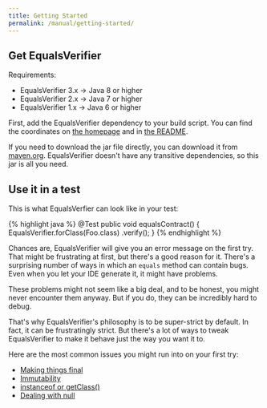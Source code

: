 ```yaml
---
title: Getting Started
permalink: /manual/getting-started/
---
```

## Get EqualsVerifier
Requirements:
* EqualsVerifier 3.x → Java 8 or higher
* EqualsVerifier 2.x → Java 7 or higher
* EqualsVerifier 1.x → Java 6 or higher

First, add the EqualsVerifier dependency to your build script. You can find the coordinates on [the homepage](/equalsverifier) and in [the README](https://github.com/jqno/equalsverifier/blob/main/README.md).

If you need to download the jar file directly, you can download it from [maven.org](http://search.maven.org/#search&#124;gav&#124;1&#124;g%3A%22nl.jqno.equalsverifier%22%20AND%20a%3A%22equalsverifier%22). EqualsVerifier doesn't have any transitive dependencies, so this jar is all you need.

## Use it in a test
This is what EqualsVerfier can look like in your test:

{% highlight java %}
@Test
public void equalsContract() {
    EqualsVerifier.forClass(Foo.class)
            .verify();
}
{% endhighlight %}

Chances are, EqualsVerifier will give you an error message on the first try. That might be frustrating at first, but there's a good reason for it. There's a surprising number of ways in which an `equals` method can contain bugs. Even when you let your IDE generate it, it might have problems.

These problems might not seem like a big deal, and to be honest, you might never encounter them anyway. But if you do, they can be incredibly hard to debug.

That's why EqualsVerifier's philosophy is to be super-strict by default. In fact, it can be frustratingly strict. But there's a lot of ways to tweak EqualsVerifier to make it behave just the way you want it to.

Here are the most common issues you might run into on your first try:

* [Making things final](/equalsverifier/manual/final)
* [Immutability](/equalsverifier/manual/immutability)
* [instanceof or getClass()](/equalsverifier/manual/instanceof-or-getclass)
* [Dealing with null](/equalsverifier/manual/null)

